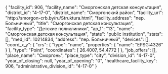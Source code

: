{
    "facility_id": 906,
    "facility_name": "Сморгонская детская консультация",
    "district_id": "4-17-0",
    "district_name": "Сморгонский район",
    "facility_url": "http:\/\/smorgon-crb.by\/ru\/Struktura.html",
    "facility_address": "пер. Больничный",
    "title": "Сморгонская детская консультация",
    "facility_type": "Детские поликлиники",
    "ap_1": "13",
    "name": "Сморгонская детская консультация",
    "state": "public institution",
    "stats": [],
    "med_id": 10214834,
    "address": "пер. Больничный",
    "devices": [],
    "coord_x_y": {
        "crs": {
            "type": "name",
            "properties": {
                "name": "EPSG:4326"
            }
        },
        "type": "Point",
        "coordinates": [
            26.4007,
            54.4772
        ]
    },
    "job_offers": [],
    "place_name": "Сморгонь",
    "place_type": "city",
    "division_id": "4-17-0",
    "year_of_closing": null,
    "year_of_opening": "0",
    "healthcare_facility_key": 906,
    "administrative_division_id": "4-17-0"
}
